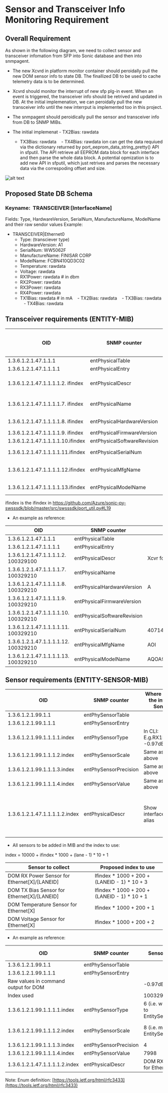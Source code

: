 # Sensor and Transceiver Info Monitoring Requirement
## Overall Requirement
As shown in the following diagram, we need to collect sensor and transceiver infomation from SFP into Sonic database and then into snmpagent.

- The new Xcvrd in platform monitor container should peroidally pull the new DOM sensor info to state DB. The finallized DB to be used to cache telemetry data is to be determined.

- Xcvrd should monitor the interrupt of new sfp plg-in event. When an event is triggered, the transceiver info should be retrived and updated in DB. At the initial implemenation, we can peroidally pull the new transceiver info until the new interrput is implemented too in this project.

- The snmpagent should peroidically pull the sensor and transceiver info from DB to SNMP MIBs.

- The initial implemenat    - TX2Bias: rawdata
    - TX3Bias: rawdata
    - TX4Bias: rawdata
ion can get the data requiued via the dictionary returned by port_eeprom_data_string_pretty() API in sfputil. The API retrieve all EEPROM data block for each interface and then parse the whole data block. A potential opmization is to add new API in sfputil, which just retrives and parses the necessary data via the correspoding offset and size.

![alt text](https://github.com/Azure/SONimilliC/blob/gh-pages/doc/SensorMonitor.PNG)

## Proposed State DB Schema
### Keyname:  TRANSCEIVER:[InterfaceName]
Fields: Type, HardwareVersion, SerialNum, ManufactureName, ModelName and their raw sendor values
Example:
- TRANSCEIVER|Ethernet0
    - Type: (transciever type)
    - HardwareVersion: A1
    - SerialNum: WW5062F
    - ManufactureName: FINISAR CORP
    - ModelName: FCBN410QD3C02
    - Temperature: rawdata
    - Voltage: rawdata
    - RX1Power: rawdata # in dbm
    - RX2Power: rawdata
    - RX3Power: rawdata
    - RX4Power: rawdata
    - TX1Bias: rawdata  # in mA
    - TX2Bias: rawdata
    - TX3Bias: rawdata
    - TX4Bias: rawdata


## Transceiver requirements (ENTITY-MIB)

| OID | SNMP counter | Where to get the info in Sonic. | Example: |
| --- | --- | --- | --- |
| 1.3.6.1.2.1.47.1.1.1 | entPhysicalTable |   |   |
| 1.3.6.1.2.1.47.1.1.1.1 | entPhysicalEntry |   |   |
| 1.3.6.1.2.1.47.1.1.1.1.2. ifindex | entPhysicalDescr | Show interfaces alias | Xcvr for Ethernet29 |
| 1.3.6.1.2.1.47.1.1.1.1.7. ifindex | entPhysicalName | Show interfaces alias | Ethernet29 |
| 1.3.6.1.2.1.47.1.1.1.1.8. ifindex | entPhysicalHardwareVersion | Vendor Rev in CLI | A1 |
| 1.3.6.1.2.1.47.1.1.1.1.9. ifindex | entPhysicalFirmwareVersion | Skipped |   |
| 1.3.6.1.2.1.47.1.1.1.1.10.ifindex | entPhysicalSoftwareRevision | Skipped |   |
| 1.3.6.1.2.1.47.1.1.1.1.11.ifindex | entPhysicalSerialNum | Vendor SN in CLI | WW5062F |
| 1.3.6.1.2.1.47.1.1.1.1.12.ifindex | entPhysicalMfgName | Vendor Name in CLI | FINISAR CORP |
| 1.3.6.1.2.1.47.1.1.1.1.13.ifindex | entPhysicalModelName | Vendor PN in CLI | FCBN410QD3C02 |

ifindex is the ifindex in https://github.com/Azure/sonic-py-swsssdk/blob/master/src/swsssdk/port_util.py#L19

- An example as reference:

| OID | SNMP counter | Value |
| --- | --- | --- |
| 1.3.6.1.2.1.47.1.1.1 | entPhysicalTable |   |
| 1.3.6.1.2.1.47.1.1.1.1 | entPhysicalEntry |   |
| 1.3.6.1.2.1.47.1.1.1.1.2. 100329100 | entPhysicalDescr | Xcvr for Ethernet29 |
| 1.3.6.1.2.1.47.1.1.1.1.7. 100329210 | entPhysicalName |   |
| 1.3.6.1.2.1.47.1.1.1.1.8. 100329210 | entPhysicalHardwareVersion | A |
| 1.3.6.1.2.1.47.1.1.1.1.9. 100329210 | entPhysicalFirmwareVersion |   |
| 1.3.6.1.2.1.47.1.1.1.1.10. 100329210 | entPhysicalSoftwareRevision |   |
| 1.3.6.1.2.1.47.1.1.1.1.11. 100329210 | entPhysicalSerialNum | 40714F20112 |
| 1.3.6.1.2.1.47.1.1.1.1.12. 100329210 | entPhysicalMfgName | AOI |
| 1.3.6.1.2.1.47.1.1.1.1.13. 100329210 | entPhysicalModelName | AQOA9N09ADLN0720 |


## Sensor requirements (ENTITY-SENSOR-MIB)

| OID | SNMP counter | Where to get the info in Sonic. | Example: |
| --- | --- | --- | --- |
| 1.3.6.1.2.1.99.1.1 | entPhySensorTable |   |   |
| 1.3.6.1.2.1.99.1.1.1 | entPhySensorEntry |   |   |
| 1.3.6.1.2.1.99.1.1.1.1.index | entPhySensorType | In CLI: E.g.RX1Power: -0.97dBm | 6 |
| 1.3.6.1.2.1.99.1.1.1.2.index | entPhySensorScale | Same as above | 8 |
| 1.3.6.1.2.1.99.1.1.1.3.index | entPhySensorPrecision | Same as above | 4 |
| 1.3.6.1.2.1.99.1.1.1.4.index | entPhySensorValue | Same as above | 7998 |
| 1.3.6.1.2.1.47.1.1.1.1.2.index | entPhysicalDescr | Show interfaces alias | DOM RX Power Sensor for DOM RX Power Sensor for Ethernet29/1 |

- All sensors to be added in MIB and the index to use:

index = 10000 + ifindex * 1000 + (lane - 1) * 10 + 1



| Sensor to collect | Proposed index to use |
| --- | --- |
| DOM RX Power Sensor for Ethernet[X]/[LANEID] | Ifindex \* 1000 + 200 + (LANEID - 1) \* 10 + 3 |
| DOM TX Bias Sensor for Ethernet[X]/[LANEID] | Ifindex \* 1000 + 200 + (LANEID - 1) \* 10 + 1 |
| DOM Temperature Sensor for Ethernet[X] | Ifindex \* 1000 + 200 + 1 |
| DOM Voltage Sensor for Ethernet[X] | Ifindex \* 1000 + 200 + 2 |

- An example as reference:

| OID | SNMP counter | Sensor 1 RX Power | Sensor 2 TX Bias Sensor | Sensor 3 Temperature | Sensor 4 Voltage |
| --- | --- | --- | --- | --- | --- |
| 1.3.6.1.2.1.99.1.1 | entPhySensorTable |   |   |   |   |
| 1.3.6.1.2.1.99.1.1.1 | entPhySensorEntry |   |   |   |   |
| Raw values in command output for DOM |   | -0.97dBm | 4.44mA | 25.39 | 3.37 Volts |
| Index used |   | 100329213 | 100329221 | 100329201 | 100329202 |
| 1.3.6.1.2.1.99.1.1.1.1.index | entPhySensorType |  6   (i.e.  watts according to EntitySensorDataType) | 5 (i.e.  amperes according to EntitySensorDataType) |  8   (i.e.  Celsius according to EntitySensorDataType) |  6   (i.e.  voltsDC according to EntitySensorDataType) |
| 1.3.6.1.2.1.99.1.1.1.2.index | entPhySensorScale |  8  (i.e.  milli according to EntitySensorDataScale) |  8  (i.e.  milli according to EntitySensorDataScale) |  9  (i.e.  units according to EntitySensorDataScale) |  9  (i.e.  units according to EntitySensorDataScale) |
| 1.3.6.1.2.1.99.1.1.1.3.index | entPhySensorPrecision |  4 | 2 | 1 | 2 |
| 1.3.6.1.2.1.99.1.1.1.4.index | entPhySensorValue | 7998 | 444 | 25.4 | 337 |
| 1.3.6.1.2.1.47.1.1.1.1.2.index | entPhysicalDescr | DOM RX Power Sensor for Ethernet29/1 | DOM RX Power Sensor for Ethernet29/1 | DOM Temperature Sensor for Ethernet29 | DOM Voltage Sensor for Ethernet29 |

Note: Enum definition:   [https://tools.ietf.org/html/rfc3433](https://tools.ietf.org/html/rfc3433)
